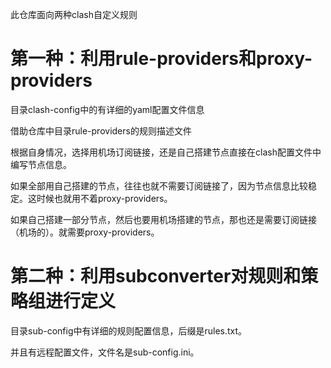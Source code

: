 
此仓库面向两种clash自定义规则

# 第一种：利用rule-providers和proxy-providers

目录clash-config中的有详细的yaml配置文件信息

借助仓库中目录rule-providers的规则描述文件

根据自身情况，选择用机场订阅链接，还是自己搭建节点直接在clash配置文件中编写节点信息。

如果全部用自己搭建的节点，往往也就不需要订阅链接了，因为节点信息比较稳定。这时候也就用不着proxy-providers。

如果自己搭建一部分节点，然后也要用机场搭建的节点，那也还是需要订阅链接（机场的）。就需要proxy-providers。

# 第二种：利用subconverter对规则和策略组进行定义

目录sub-config中有详细的规则配置信息，后缀是rules.txt。

并且有远程配置文件，文件名是sub-config.ini。


